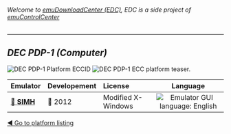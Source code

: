 ###### Welcome to [emuDownloadCenter (EDC)](https://github.com/PhoenixInteractiveNL/emuDownloadCenter/wiki/), EDC is a side project of [emuControlCenter](https://github.com/PhoenixInteractiveNL/emuControlCenter/wiki/)
***
## _DEC PDP-1 (Computer)_
![](https://raw.githubusercontent.com/wiki/PhoenixInteractiveNL/emuDownloadCenter/images_platform/ecc_pdp1_cell.png "DEC PDP-1 Platform ECCID")
![](https://raw.githubusercontent.com/wiki/PhoenixInteractiveNL/emuDownloadCenter/images_platform/ecc_pdp1_teaser.png "DEC PDP-1 ECC platform teaser.")

| Emulator | Developement | License | Language |
|:---------|:-------------|:--------|:--------:|
| [:file_folder: **SIMH**](https://github.com/PhoenixInteractiveNL/emuDownloadCenter/wiki/Emulator-simh#menu) | :red_circle: 2012 | Modified X-Windows | ![](https://raw.githubusercontent.com/wiki/PhoenixInteractiveNL/emuDownloadCenter/images_flags/icon_flag_EN_24.png "Emulator GUI language: English") |

[:arrow_backward: Go to platform listing](https://github.com/PhoenixInteractiveNL/emuDownloadCenter/wiki/EDC-Platform-List)
